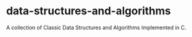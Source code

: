 # data-structures-and-algorithms
A collection of Classic Data Structures and Algorithms Implemented in C.

